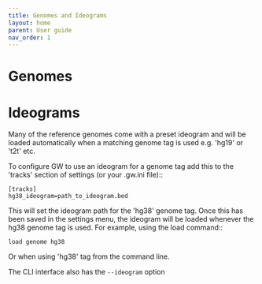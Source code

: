 ```yaml
---
title: Genomes and Ideograms
layout: home
parent: User guide
nav_order: 1
---
```


# Genomes




# Ideograms


Many of the reference genomes come with a preset ideogram and will be loaded automatically
when a matching genome tag is used e.g. 'hg19' or 't2t' etc.

To configure GW to use an ideogram for a genome tag add this to the 'tracks'
section of settings (or your .gw.ini file)::

    [tracks]
    hg38_ideogram=path_to_ideogram.bed

This will set the ideogram path for the 'hg38' genome tag. Once this has been saved
in the settings menu, the ideogram will be loaded whenever the hg38 genome tag is used.
For example, using the load command::

    load genome hg38

Or when using 'hg38' tag from the command line.

The CLI interface also has the `--ideogram` option


